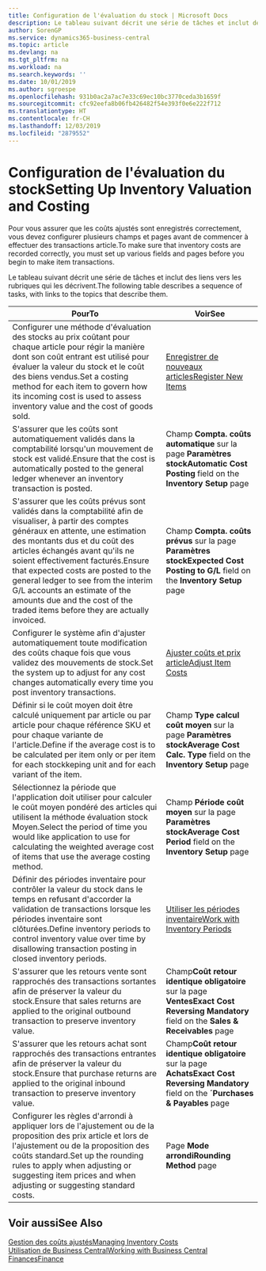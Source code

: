 ```yaml
---
title: Configuration de l'évaluation du stock | Microsoft Docs
description: Le tableau suivant décrit une série de tâches et inclut des liens vers les rubriques qui les décrivent.
author: SorenGP
ms.service: dynamics365-business-central
ms.topic: article
ms.devlang: na
ms.tgt_pltfrm: na
ms.workload: na
ms.search.keywords: ''
ms.date: 10/01/2019
ms.author: sgroespe
ms.openlocfilehash: 931b0ac2a7ac7e33c69ec10bc3770ceda3b1659f
ms.sourcegitcommit: cfc92eefa8b06fb426482f54e393f0e6e222f712
ms.translationtype: HT
ms.contentlocale: fr-CH
ms.lasthandoff: 12/03/2019
ms.locfileid: "2879552"
---
```

# <a name="setting-up-inventory-valuation-and-costing"></a><span data-ttu-id="4277d-103">Configuration de l'évaluation du stock</span><span class="sxs-lookup"><span data-stu-id="4277d-103">Setting Up Inventory Valuation and Costing</span></span>
<span data-ttu-id="4277d-104">Pour vous assurer que les coûts ajustés sont enregistrés correctement, vous devez configurer plusieurs champs et pages avant de commencer à effectuer des transactions article.</span><span class="sxs-lookup"><span data-stu-id="4277d-104">To make sure that inventory costs are recorded correctly, you must set up various fields and pages before you begin to make item transactions.</span></span>

<span data-ttu-id="4277d-105">Le tableau suivant décrit une série de tâches et inclut des liens vers les rubriques qui les décrivent.</span><span class="sxs-lookup"><span data-stu-id="4277d-105">The following table describes a sequence of tasks, with links to the topics that describe them.</span></span>

|<span data-ttu-id="4277d-106">**Pour**</span><span class="sxs-lookup"><span data-stu-id="4277d-106">**To**</span></span>|<span data-ttu-id="4277d-107">**Voir**</span><span class="sxs-lookup"><span data-stu-id="4277d-107">**See**</span></span>|  
|------------|-------------|  
|<span data-ttu-id="4277d-108">Configurer une méthode d'évaluation des stocks au prix coûtant pour chaque article pour régir la manière dont son coût entrant est utilisé pour évaluer la valeur du stock et le coût des biens vendus.</span><span class="sxs-lookup"><span data-stu-id="4277d-108">Set a costing method for each item to govern how its incoming cost is used to assess inventory value and the cost of goods sold.</span></span>|[<span data-ttu-id="4277d-109">Enregistrer de nouveaux articles</span><span class="sxs-lookup"><span data-stu-id="4277d-109">Register New Items</span></span>](inventory-how-register-new-items.md)|  
|<span data-ttu-id="4277d-110">S'assurer que les coûts sont automatiquement validés dans la comptabilité lorsqu'un mouvement de stock est validé.</span><span class="sxs-lookup"><span data-stu-id="4277d-110">Ensure that the cost is automatically posted to the general ledger whenever an inventory transaction is posted.</span></span>|<span data-ttu-id="4277d-111">Champ **Compta. coûts automatique** sur la page **Paramètres stock**</span><span class="sxs-lookup"><span data-stu-id="4277d-111">**Automatic Cost Posting** field on the **Inventory Setup** page</span></span>|  
|<span data-ttu-id="4277d-112">S'assurer que les coûts prévus sont validés dans la comptabilité afin de visualiser, à partir des comptes généraux en attente, une estimation des montants dus et du coût des articles échangés avant qu'ils ne soient effectivement facturés.</span><span class="sxs-lookup"><span data-stu-id="4277d-112">Ensure that expected costs are posted to the general ledger to see from the interim G/L accounts an estimate of the amounts due and the cost of the traded items before they are actually invoiced.</span></span>|<span data-ttu-id="4277d-113">Champ **Compta. coûts prévus** sur la page **Paramètres stock**</span><span class="sxs-lookup"><span data-stu-id="4277d-113">**Expected Cost Posting to G/L** field on the **Inventory Setup** page</span></span>|  
|<span data-ttu-id="4277d-114">Configurer le système afin d'ajuster automatiquement toute modification des coûts chaque fois que vous validez des mouvements de stock.</span><span class="sxs-lookup"><span data-stu-id="4277d-114">Set the system up to adjust for any cost changes automatically every time you post inventory transactions.</span></span>|[<span data-ttu-id="4277d-115">Ajuster coûts et prix article</span><span class="sxs-lookup"><span data-stu-id="4277d-115">Adjust Item Costs</span></span>](inventory-how-adjust-item-costs.md)|  
|<span data-ttu-id="4277d-116">Définir si le coût moyen doit être calculé uniquement par article ou par article pour chaque référence SKU et pour chaque variante de l'article.</span><span class="sxs-lookup"><span data-stu-id="4277d-116">Define if the average cost is to be calculated per item only or per item for each stockkeping unit and for each variant of the item.</span></span>|<span data-ttu-id="4277d-117">Champ **Type calcul coût moyen** sur la page **Paramètres stock**</span><span class="sxs-lookup"><span data-stu-id="4277d-117">**Average Cost Calc. Type** field on the **Inventory Setup** page</span></span>|  
|<span data-ttu-id="4277d-118">Sélectionnez la période que l'application doit utiliser pour calculer le coût moyen pondéré des articles qui utilisent la méthode évaluation stock Moyen.</span><span class="sxs-lookup"><span data-stu-id="4277d-118">Select the period of time you would like application to use for calculating the weighted average cost of items that use the average costing method.</span></span>|<span data-ttu-id="4277d-119">Champ **Période coût moyen** sur la page **Paramètres stock**</span><span class="sxs-lookup"><span data-stu-id="4277d-119">**Average Cost Period** field on the **Inventory Setup** page</span></span>|  
|<span data-ttu-id="4277d-120">Définir des périodes inventaire pour contrôler la valeur du stock dans le temps en refusant d'accorder la validation de transactions lorsque les périodes inventaire sont clôturées.</span><span class="sxs-lookup"><span data-stu-id="4277d-120">Define inventory periods to control inventory value over time by disallowing transaction posting in closed inventory periods.</span></span>|[<span data-ttu-id="4277d-121">Utiliser les périodes inventaire</span><span class="sxs-lookup"><span data-stu-id="4277d-121">Work with Inventory Periods</span></span>](finance-how-to-work-with-inventory-periods.md)|  
|<span data-ttu-id="4277d-122">S'assurer que les retours vente sont rapprochés des transactions sortantes afin de préserver la valeur du stock.</span><span class="sxs-lookup"><span data-stu-id="4277d-122">Ensure that sales returns are applied to the original outbound transaction to preserve inventory value.</span></span>|<span data-ttu-id="4277d-123">Champ**Coût retour identique obligatoire** sur la page **Ventes**</span><span class="sxs-lookup"><span data-stu-id="4277d-123">**Exact Cost Reversing Mandatory** field on the **Sales & Receivables** page</span></span>|  
|<span data-ttu-id="4277d-124">S'assurer que les retours achat sont rapprochés des transactions entrantes afin de préserver la valeur du stock.</span><span class="sxs-lookup"><span data-stu-id="4277d-124">Ensure that purchase returns are applied to the original inbound transaction to preserve inventory value.</span></span>|<span data-ttu-id="4277d-125">Champ**Coût retour identique obligatoire** sur la page **Achats**</span><span class="sxs-lookup"><span data-stu-id="4277d-125">**Exact Cost Reversing Mandatory** field on the **´Purchases & Payables** page</span></span>|
|<span data-ttu-id="4277d-126">Configurer les règles d'arrondi à appliquer lors de l'ajustement ou de la proposition des prix article et lors de l'ajustement ou de la proposition des coûts standard.</span><span class="sxs-lookup"><span data-stu-id="4277d-126">Set up the rounding rules to apply when adjusting or suggesting item prices and when adjusting or suggesting standard costs.</span></span>|<span data-ttu-id="4277d-127">Page **Mode arrondi**</span><span class="sxs-lookup"><span data-stu-id="4277d-127">**Rounding Method** page</span></span>|  

## <a name="see-also"></a><span data-ttu-id="4277d-128">Voir aussi</span><span class="sxs-lookup"><span data-stu-id="4277d-128">See Also</span></span>  
[<span data-ttu-id="4277d-129">Gestion des coûts ajustés</span><span class="sxs-lookup"><span data-stu-id="4277d-129">Managing Inventory Costs</span></span>](finance-manage-inventory-costs.md)  
[<span data-ttu-id="4277d-130">Utilisation de Business Central</span><span class="sxs-lookup"><span data-stu-id="4277d-130">Working with Business Central</span></span>](ui-work-product.md)  
[<span data-ttu-id="4277d-131">Finances</span><span class="sxs-lookup"><span data-stu-id="4277d-131">Finance</span></span>](finance.md)  
